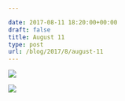 ```yaml
---

date: 2017-08-11 18:20:00+00:00
draft: false
title: August 11
type: post
url: /blog/2017/8/august-11
---
```




  
   ![](/images/2017-08-11-20178august-11/IMG_2057.jpg)

  

  
   ![](/images/2017-08-11-20178august-11/IMG_2059.jpg)

  




 
   

